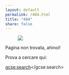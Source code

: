 ```yaml
---
layout: default
permalink: /404.html
title: "404"
share: false
---
```


<figure>
<img src="https://xabacadabra.com/images/Locke.gif">
</figure>

Pagina non trovata, ahinoi!

Prova a cercare qui:

<!--ricercagoogle-->
<script>
  (function() {
    var cx = '000160596931109432273:x8yvqtu5jqy';
    var gcse = document.createElement('script');
    gcse.type = 'text/javascript';
    gcse.async = true;
    gcse.src = 'https://cse.google.com/cse.js?cx=' + cx;
    var s = document.getElementsByTagName('script')[0];
    s.parentNode.insertBefore(gcse, s);
  })();
</script>
<gcse:search></gcse:search>